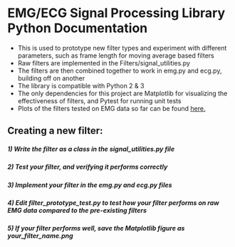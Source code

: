 # EMG/ECG Signal Processing Library Python Documentation

- This is used to prototype new filter types and experiment with different parameters, such as frame length for moving average based filters
- Raw filters are implemented in the Filters/signal_utilities.py
- The filters are then combined together to work in emg.py and ecg.py, building off on another
- The library is compatible with Python 2 & 3
- The only dependencies for this project are Matplotlib for visualizing the effectiveness of filters, and Pytest for running unit tests
- Plots of the filters tested on EMG data so far can be found [here.](https://drive.google.com/open?id=0ByaKikG9muWTbHRWeFFlZ0J1WTQ)

Creating a new filter:
----------------------

##### 1) Write the filter as a class in the signal_utilities.py file
##### 2) Test your filter, and verifying it performs correctly
##### 3) Implement your filter in the emg.py and ecg.py files
##### 4) Edit filter_prototype_test.py to test how your filter performs on raw EMG data compared to the pre-existing filters
##### 5) If your filter performs well, save the Matplotlib figure as *your_filter_name.png*



